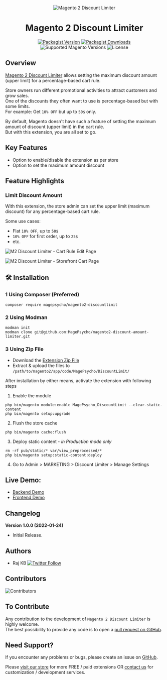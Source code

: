 <div align="center">

![Magento 2 Discount Limiter](https://i.imgur.com/d8QEHRb.png)
# Magento 2 Discount Limiter

</div>

<div align="center">

[![Packagist Version](https://img.shields.io/github/v/tag/MagePsycho/magento2-discount-amount-limiter?logo=packagist&sort=semver&label=packagist&style=for-the-badge)](https://packagist.org/packages/magepsycho/magento2-discountlimit)
[![Packagist Downloads](https://img.shields.io/packagist/dt/magepsycho/magento2-discountlimit.svg?logo=packagist&style=for-the-badge)](https://packagist.org/packages/magepsycho/magento2-discountlimit/stats)
![Supported Magento Versions](https://img.shields.io/badge/magento-%202.3_|_2.4-brightgreen.svg?logo=magento&longCache=true&style=for-the-badge)
![License](https://img.shields.io/badge/license-MIT-green?color=%23234&style=for-the-badge)

</div>

## Overview
[Magento 2 Discount Limiter](https://www.magepsycho.com/magento2-discount-limiter.html) allows setting the maximum discount amount (upper limit) for a percentage-based cart rule.

Store owners run different promotional activities to attract customers and grow sales.  
One of the discounts they often want to use is percentage-based but with some limits.  
For example: Get `10% OFF` but up to `50$` only.


By default, Magento doesn't have such a feature of setting the maximum amount of discount (upper limit) in the cart rule.  
But with this extension, you are all set to go.

## Key Features
* Option to enable/disable the extension as per store
* Option to set the maximum amount discount

## Feature Highlights

### Limit Discount Amount
With this extension, the store admin can set the upper limit (maximum discount) for any percentage-based cart rule.

Some use cases:
* Flat `10% OFF`, up to `50$`
* `10% OFF` for first order, up to `25$`
* etc.

![M2 Discount Limiter - Cart Rule Edit Page](https://www.magepsycho.com/media/catalog/product/3/0/30-m2-discount-limiter-admin-cart-rule-max-discount.jpg)

![M2 Discount Limiter - Storefront Cart Page](https://www.magepsycho.com/media/catalog/product/4/0/40-m2-discount-limiter-storefront-maximum-discount.jpg)

## 🛠️ Installation

### 1 Using Composer (Preferred)
```
composer require magepsycho/magento2-discountlimit
```

### 2 Using Modman
```
modman init
modman clone git@github.com:MagePsycho/magento2-discount-amount-limiter.git
```

### 3 Using Zip File
* Download the [Extension Zip File](https://github.com/MagePsycho/magento2-discount-amount-limiter/archive/master.zip)
* Extract & upload the files to `/path/to/magento2/app/code/MagePsycho/DiscountLimit/`

After installation by either means, activate the extension with following steps

1. Enable the module
```
php bin/magento module:enable MagePsycho_DiscountLimit --clear-static-content
php bin/magento setup:upgrade
```
2. Flush the store cache
```
php bin/magento cache:flush
```
3. Deploy static content - *in Production mode only*
```
rm -rf pub/static/* var/view_preprocessed/*
php bin/magento setup:static-content:deploy
```
4. Go to Admin > MARKETING > Discount Limiter > Manage Settings

## Live Demo:

* [Backend Demo](http://m2default.mage-expo.com/admin_m2demo/?module=discountlimiter)
* [Frontend Demo](http://m2default.mage-expo.com/dual-handle-cardio-ball.html)

## Changelog

**Version 1.0.0 (2022-01-24)**

* Initial Release.

## Authors
- Raj KB [![Twitter Follow](https://img.shields.io/twitter/follow/rajkbnp.svg?style=social)](https://twitter.com/rajkbnp)

## Contributors

![Contributors](https://contrib.rocks/image?repo=MagePsycho/magento2-discount-amount-limiter)

## To Contribute
Any contribution to the development of `Magento 2 Discount Limiter` is highly welcome.  
The best possibility to provide any code is to open a [pull request on GitHub](https://github.com/MagePsycho/magento2-discount-amount-limiter/pulls).

## Need Support?
If you encounter any problems or bugs, please create an issue on [GitHub](https://github.com/MagePsycho/magento2-discount-amount-limiter/issues).

Please [visit our store](https://www.magepsycho.com/extensions/magento-2.html) for more FREE / paid extensions OR [contact us](https://magepsycho.com/contact) for customization / development services.